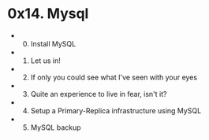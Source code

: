 # 0x14. Mysql

* 0. Install MySQL

* 1. Let us in!

* 2. If only you could see what I've seen with your eyes

* 3. Quite an experience to live in fear, isn't it?

* 4. Setup a Primary-Replica infrastructure using MySQL

* 5. MySQL backup 

